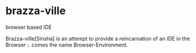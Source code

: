 brazza-ville
============

browser based IDE

Brazza-ville[Sinsha] is an attempt to provide a reincarnation of an IDE in the Browser :. comes the name Browser-Environment.
